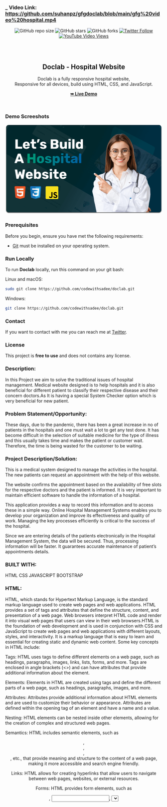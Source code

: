 ### _ Video Link: https://github.com/suhanpz/gfgdoclab/blob/main/gfg%20video%20hospital.mp4

<div align="center">
  
  ![GitHub repo size](https://img.shields.io/github/repo-size/codewithsadee/doclab)
  ![GitHub stars](https://img.shields.io/github/stars/codewithsadee/doclab?style=social)
  ![GitHub forks](https://img.shields.io/github/forks/codewithsadee/doclab?style=social)
  [![Twitter Follow](https://img.shields.io/twitter/follow/codewithsadee?style=social)](https://twitter.com/intent/follow?screen_name=codewithsadee)
  [![YouTube Video Views](https://img.shields.io/youtube/views/xu_Cg3SCZX4?style=social)](https://youtu.be/xu_Cg3SCZX4)

  <br />
  <br />

  <h2 align="center">Doclab - Hospital Website</h2>

  Doclab is a fully responsive hospital website, <br />Responsive for all devices, build using HTML, CSS, and JavaScript.

  <a href="https://codewithsadee.github.io/doclab/"><strong>➥ Live Demo</strong></a>

</div>

<br />

### Demo Screeshots

![Doclab Desktop Demo](./readme-images/desktop.png "Desktop Demo")

### Prerequisites

Before you begin, ensure you have met the following requirements:

* [Git](https://git-scm.com/downloads "Download Git") must be installed on your operating system.

### Run Locally

To run **Doclab** locally, run this command on your git bash:

Linux and macOS:

```bash
sudo git clone https://github.com/codewithsadee/doclab.git
```

Windows:

```bash
git clone https://github.com/codewithsadee/doclab.git
```

### Contact

If you want to contact with me you can reach me at [Twitter](https://www.twitter.com/codewithsadee).

### License

This project is **free to use** and does not contains any license.

### Description:
   In this Project we aim to solve the traditional issues of hospital management.  Medical website designed is to help hospitals and it is also beneficial for different patient to classify their respective disease and their concern doctors.As It is having a special System Checker option which is very beneficial for new patient.
  ###  Problem Statement/Opportunity: 
  These days, due to the pandemic, there has been a great increase in no of patients in the hospitals and one must wait a lot to get any test done. It has become difficult in the selection of suitable medicine for the type of illness and this usually takes time and makes the patient or customer wait. Therefore, the time is being wasted for the customer to be waiting.

  ### Project Description/Solution: 
  This is a medical system designed to manage the activities in the hospital. The new patients can request an appointment with the help of this website.

The website confirms the appointment based on the availability of free slots for the respective doctors and the patient is informed. It is very important to maintain efficient software to handle the information of a hospital.

This application provides a way to record this information and to access these in a simple way. Online Hospital Management Systems enables you to develop your organization and improve its effectiveness and quality of work. Managing the key processes efficiently is critical to the success of the hospital.

Since we are entering details of the patients electronically in the Hospital Management System, the data will be secured. Thus, processing information will be faster. It guarantees accurate maintenance of patient’s appointments details.

### BUILT WITH:
HTML 
CSS
JAVASCRIPT 
BOOTSTRAP

### HTML:
HTML, which stands for Hypertext Markup Language, is the standard markup language used to create web pages and web applications. HTML provides a set of tags and attributes that define the structure, content, and presentation of a web page. Web browsers interpret HTML code and render it into visual web pages that users can view in their web browsers.HTML is the foundation of web development and is used in conjunction with CSS and JavaScript to create web pages and web applications with different layouts, styles, and interactivity. It is a markup language that is easy to learn and essential for creating static and dynamic web content.
Some key concepts in HTML include:

Tags: HTML uses tags to define different elements on a web page, such as headings, paragraphs, images, links, lists, forms, and more. Tags are enclosed in angle brackets (<>) and can have attributes that provide additional information about the element.

Elements: Elements in HTML are created using tags and define the different parts of a web page, such as headings, paragraphs, images, and more.

Attributes: Attributes provide additional information about HTML elements and are used to customize their behavior or appearance. Attributes are defined within the opening tag of an element and have a name and a value.

Nesting: HTML elements can be nested inside other elements, allowing for the creation of complex and structured web pages.

Semantics: HTML includes semantic elements, such as <header>, <nav>, <main>, <footer>, etc., that provide meaning and structure to the content of a web page, making it more accessible and search engine friendly.

Links: HTML allows for creating hyperlinks that allow users to navigate between web pages, websites, or external resources.

Forms: HTML provides form elements, such as <form>, <input>, <select>, <textarea>, etc., that allow users to input data and submit it to a server for processing.

### CSS:
CSS, which stands for Cascading Style Sheets, is a stylesheet language used in web development to describe the presentation and appearance of HTML (Hypertext Markup Language) documents. CSS allows developers to control the layout, design, and formatting of web pages, including elements such as fonts, colors, spacing, positioning, and more.CSS uses a set of rules and selectors to target HTML elements and apply styles to them. Styles can be defined inline within HTML elements, embedded within HTML documents, or included in separate external CSS files that are linked to HTML documents.CSS is a powerful tool for web developers to control the visual appearance of web pages, and it is widely used in conjunction with HTML and JavaScript to create modern and interactive web experiences.
Some key concepts in CSS include:

Selectors: These specify which HTML elements to target with styles. Selectors can target elements by their element type, class, ID, or other attributes.

Properties: These define the visual properties of HTML elements, such as font-size, color, margin, padding, etc.

Values: These specify the values of the properties, such as "red" for color or "12px" for font-size.

Cascading: CSS follows a cascade model, which means that styles can be overridden and combined based on their specificity, order, and inheritance.

Responsive Design: CSS allows for creating responsive designs that adapt to different screen sizes and devices, using techniques such as media queries and flexible layouts.

### JAVASCRIPT:
JavaScript is a widely-used programming language that allows developers to add dynamic and interactive elements to websites and web applications. JavaScript is a client-side scripting language, which means it runs on the client's web browser and can be used to manipulate web page elements, handle user interactions, and perform various actions in response to events.Some key concepts in JavaScript include:

Variables: JavaScript allows developers to declare and use variables to store and manipulate data, including numbers, strings, arrays, objects, and more.

Operators: JavaScript supports various operators for performing arithmetic, comparison, logical, and other operations on values.

Control Flow: JavaScript includes conditional statements (such as if/else and switch) and loops (such as for and while) for controlling the flow of program execution.

Functions: JavaScript supports defining and using functions, which are blocks of reusable code that can be called with different arguments to perform specific tasks.

Events: JavaScript can handle events, such as user interactions like clicks or key presses, and can respond to those events by executing code.

DOM Manipulation: JavaScript can manipulate the Document Object Model (DOM) of a web page, allowing developers to dynamically change the content, structure, and styling of web page elements.

AJAX: JavaScript can make asynchronous requests to servers to fetch data or update web page content without requiring a full page reload.

Error Handling: JavaScript provides error handling mechanisms, such as try/catch blocks, for handling runtime errors and exceptions.

### Bootstrap:
It is a popular open-source front-end framework for building responsive and mobile-first websites and web applications. It provides a collection of CSS, JavaScript, and pre-designed UI components that can be easily integrated into web projects to create modern and visually appealing user interfaces. Bootstrap simplifies the process of designing and developing responsive websites with its grid system, typography, forms, buttons, navigation, and other UI elements. It also offers a variety of customization options, allowing developers to tailor the appearance and behavior of their web projects to suit their specific needs. Bootstrap is widely used in web development and has a large community of developers and resources available for support and documentation.

### STEPS TO HOST A WEBSITE: 
To host a website for free, follow these general steps:
1.Choose a free web hosting service like GitHub Pages, Netlify, or InfinityFree.

2.Register a free domain name, or use a subdomain provided by the hosting service.

3.Upload your website files using the hosting service's file manager or FTP.

4.Configure your website, including any necessary databases or settings.

5.Test your website to ensure it's functioning properly.

6.Update your domain DNS settings to point to the hosting service's server.

7.Your website is now live and accessible on the internet, hosted for free. Keep in mind that free hosting services may have limitations in terms of storage, bandwidth, and features, and may display ads on your site.






